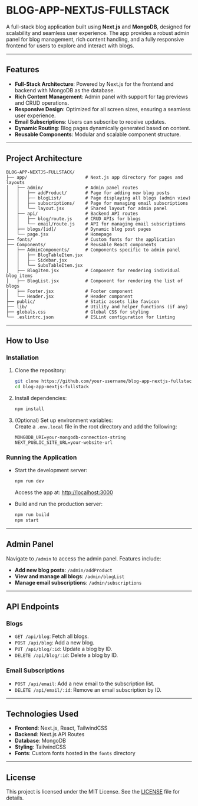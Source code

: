 # BLOG-APP-NEXTJS-FULLSTACK

A full-stack blog application built using **Next.js** and **MongoDB**, designed for scalability and seamless user experience. The app provides a robust admin panel for blog management, rich content handling, and a fully responsive frontend for users to explore and interact with blogs.

---

## Features

- **Full-Stack Architecture**: Powered by Next.js for the frontend and backend with MongoDB as the database.
- **Rich Content Management**: Admin panel with support for tag previews and CRUD operations.
- **Responsive Design**: Optimized for all screen sizes, ensuring a seamless user experience.
- **Email Subscriptions**: Users can subscribe to receive updates.
- **Dynamic Routing**: Blog pages dynamically generated based on content.
- **Reusable Components**: Modular and scalable component structure.

---

## Project Architecture

```
BLOG-APP-NEXTJS-FULLSTACK/
├── app/                      # Next.js app directory for pages and layouts
│   ├── admin/                # Admin panel routes
│   │   ├── addProduct/       # Page for adding new blog posts
│   │   ├── blogList/         # Page displaying all blogs (admin view)
│   │   ├── subscriptions/    # Page for managing email subscriptions
│   │   └── layout.jsx        # Shared layout for admin panel
│   ├── api/                  # Backend API routes
│   │   ├── blog/route.js     # CRUD APIs for blogs
│   │   └── email/route.js    # API for managing email subscriptions
│   ├── blogs/[id]/           # Dynamic blog post pages
│   └── page.jsx              # Homepage
├── fonts/                    # Custom fonts for the application
├── Components/               # Reusable React components
│   ├── AdminComponents/      # Components specific to admin panel
│   │   ├── BlogTableItem.jsx
│   │   ├── Sidebar.jsx
│   │   └── SubsTableItem.jsx
│   ├── BlogItem.jsx          # Component for rendering individual blog items
│   ├── BlogList.jsx          # Component for rendering the list of blogs
│   ├── Footer.jsx            # Footer component
│   └── Header.jsx            # Header component
├── public/                   # Static assets like favicon
├── lib/                      # Utility and helper functions (if any)
├── globals.css               # Global CSS for styling
└── .eslintrc.json            # ESLint configuration for linting
```

---

## How to Use

### Installation

1. Clone the repository:

   ```bash
   git clone https://github.com/your-username/blog-app-nextjs-fullstack.git
   cd blog-app-nextjs-fullstack
   ```

2. Install dependencies:

   ```bash
   npm install
   ```

3. (Optional) Set up environment variables:  
   Create a `.env.local` file in the root directory and add the following:

   ```env
   MONGODB_URI=your-mongodb-connection-string
   NEXT_PUBLIC_SITE_URL=your-website-url
   ```

### Running the Application

- Start the development server:

   ```bash
   npm run dev
   ```

   Access the app at: [http://localhost:3000](http://localhost:3000)

- Build and run the production server:

   ```bash
   npm run build
   npm start
   ```

---

## Admin Panel

Navigate to `/admin` to access the admin panel. Features include:

- **Add new blog posts**: `/admin/addProduct`
- **View and manage all blogs**: `/admin/blogList`
- **Manage email subscriptions**: `/admin/subscriptions`

---

## API Endpoints

### Blogs

- `GET /api/blog`: Fetch all blogs.
- `POST /api/blog`: Add a new blog.
- `PUT /api/blog/:id`: Update a blog by ID.
- `DELETE /api/blog/:id`: Delete a blog by ID.

### Email Subscriptions

- `POST /api/email`: Add a new email to the subscription list.
- `DELETE /api/email/:id`: Remove an email subscription by ID.

---

## Technologies Used

- **Frontend**: Next.js, React, TailwindCSS
- **Backend**: Next.js API Routes
- **Database**: MongoDB
- **Styling**: TailwindCSS
- **Fonts**: Custom fonts hosted in the `fonts` directory

---

## License

This project is licensed under the MIT License. See the [LICENSE](LICENSE) file for details.
